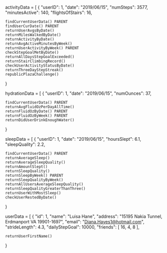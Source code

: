 activityData = [
  {
    "userID": 1,
    "date": "2019/06/15",
    "numSteps": 3577,
    "minutesActive": 140,
    "flightsOfStairs": 16,

    findCurrentUserData() PARENT
    findUserCurDate() PARENT
    returnUserAvgsByDate()
    returnMilesWalkedByDate()
    returnActivityByDate()
    returnAvgActiveMinutesByWeek()
    returnUserActivityByWeek() PARENT
    checkStepGoalMetByDate()
    returnAllDaysStepGoalExceeded()
    returnStairClimbingRecord()
    checkUserActivityStatusByDate()
    returnThreeDayStepStreak()
    republicPlazaChallenge()

  }


hydrationData = [
  {
    "userID": 1,
    "date": "2019/06/15",
    "numOunces": 37,

    findCurrentUserData() PARENT
    returnAvgFluidOzPerDayAllTime()
    returnFluidOzByDate() PARENT
    returnFluidOzByWeek() PARENT
    returnDidUserDrinkEnoughWater()

  }

sleepData = [
  {
    "userID": 1,
    "date": "2019/06/15",
    "hoursSlept": 6.1,
    "sleepQuality": 2.2,

    findCurrentUserData() PARENT
    returnAverageSleep()
    returnAverageSleepQuality()
    returnAmountSlept()
    returnSleepQuality()
    returnSleepByWeek() PARENT
    returnSleepQualityByWeek()
    returnAllUsersAverageSleepQuality()
    returnSleepQualityGreaterThanThree()
    returnUserWithMostSleep()
    checkUserRestedByDate()

  }

userData = [
  {
    "id": 1,
    "name": "Luisa Hane",
    "address": "15195 Nakia Tunnel, Erdmanport VA 19901-1697",
    "email": "Diana.Hayes1@hotmail.com",
    "strideLength": 4.3,
    "dailyStepGoal": 10000,
    "friends": [
      16,
      4,
      8
    ],

    returnUserFirstName()
  }
